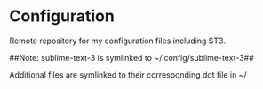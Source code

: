 Configuration
========

Remote repository for my configuration files including ST3.

##Note: sublime-text-3 is symlinked to ~/.config/sublime-text-3##

Additional files are symlinked to their corresponding dot file in ~/
